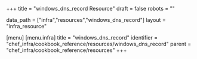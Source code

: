 +++
title = "windows_dns_record Resource"
draft = false
robots = ""

data_path = ["infra","resources","windows_dns_record"]
layout = "infra_resource"


[menu]
  [menu.infra]
    title = "windows_dns_record"
    identifier = "chef_infra/cookbook_reference/resources/windows_dns_record"
    parent = "chef_infra/cookbook_reference/resources"
+++

<!-- The contents of this page are automatically generated from the windows_dns_record.yaml file in the data directory. -->
<!-- To suggest a change, edit the https://github.com/chef/chef/blob/master/lib/chef/resource/windows_dns_record.rb file
      and submit a pull request to the https://github.com/chef/chef repository. -->
